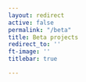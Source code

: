 ```yaml
---
layout: redirect
active: false
permalink: "/beta"
title: Beta projects
redirect_to: ''
ft-image: ''
titlebar: true

---
```


